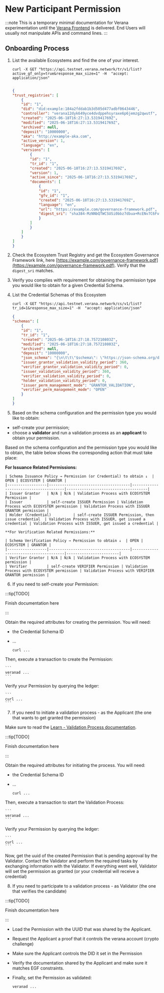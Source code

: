 # New Participant Permission

:::note
This is a temporary minimal documentation for Verana experimentation until the [Verana Frontend](https://github.com/verana-labs/verana-frontend) is delivered. End Users will usually not manipulate APIs and command lines.
:::

## Onboarding Process

1. List the available Ecosystems and find the one of your interest.

    ```
    curl -X GET "https://api.testnet.verana.network/tr/v1/list?active_gf_only=true&response_max_size=1" -H  "accept: application/json"
    ```

    ```json

    {
    "trust_registries": [
        {
        "id": "1",
        "did": "did:example:184a2fddab1b3d505d477adbf0643446",
        "controller": "verana12dyk649yce4dvdppehsyraxe6p6jemzg2qwutf",
        "created": "2025-06-18T16:27:13.531941769Z",
        "modified": "2025-06-18T16:27:13.531941769Z",
        "archived": null,
        "deposit": "10000000",
        "aka": "http://example-aka.com",
        "active_version": 1,
        "language": "en",
        "versions": [
            {
            "id": "1",
            "tr_id": "1",
            "created": "2025-06-18T16:27:13.531941769Z",
            "version": 1,
            "active_since": "2025-06-18T16:27:13.531941769Z",
            "documents": [
                {
                "id": "1",
                "gfv_id": "1",
                "created": "2025-06-18T16:27:13.531941769Z",
                "language": "en",
                "url": "https://example.com/governance-framework.pdf",
                "digest_sri": "sha384-MzNNbQTWCSUSi0bbz7dbua+RcENv7C6FvlmYJ1Y+I727HsPOHdzwELMYO9Mz68M26"
                }
            ]
            }
        ]
        }
    ]
    }

    ```

2. Check the Ecosystem Trust Registry and get the Ecosystem Governance Framework link, here [https://example.com/governance-framework.pdf](https://example.com/governance-framework.pdf). Verify that the `digest_sri` matches.

3. Verify you complies with requirement for obtaining the permission type you would like to obtain for a given Credential Schema.

4. List the Credential Schemas of this Ecosystem

    ```
    curl -X GET "https://api.testnet.verana.network/cs/v1/list?tr_id=1&response_max_size=1" -H  "accept: application/json"
    ```

    ```json
    {
    "schemas": [
        {
        "id": "1",
        "tr_id": "1",
        "created": "2025-06-18T16:27:18.757210803Z",
        "modified": "2025-06-18T16:27:18.757210803Z",
        "archived": null,
        "deposit": "10000000",
        "json_schema": "{\n\t\t\"$schema\": \"https://json-schema.org/draft/2020-12/schema\",\n\t\t\"$id\": \"/vpr/v1/cs/js/1\",\n\t\t\"type\": \"object\",\n\t\t\"$defs\": {},\n\t\t\"properties\": {\n\t\t\t\"name\": {\n\t\t\t\t\"type\": \"string\"\n\t\t\t}\n\t\t},\n\t\t\"required\": [\"name\"],\n\t\t\"additionalProperties\": false\n\t}",
        "issuer_grantor_validation_validity_period": 360,
        "verifier_grantor_validation_validity_period": 0,
        "issuer_validation_validity_period": 360,
        "verifier_validation_validity_period": 0,
        "holder_validation_validity_period": 0,
        "issuer_perm_management_mode": "GRANTOR_VALIDATION",
        "verifier_perm_management_mode": "OPEN"
        }
    ]
    }
    ```

5. Based on the schema configuration and the permission type you would like to obtain:

- self-create your permission;
- choose a **validator** and run a validation process as an **applicant** to obtain your permission.

Based on the schema configuration and the permission type you would like to obtain, the table below shows the corresponding action that must take place:

**For Issuance Related Permissions:**

    | Schema Issuance Policy → Permission (or Credential) to obtain ↓  | OPEN | ECOSYSTEM | GRANTOR |
    |------------------|-------------------------------------|---------------------------------------|-------------------------------------|
    | Issuer Grantor   | N/A | N/A | Validation Process with ECOSYSTEM Permission |
    | Issuer           | self-create ISSUER Permission | Validation Process with ECOSYSTEM permission | Validation Process with ISSUER GRANTOR permission |
    | Holder (Credential)          | self-create ISSUER Permission, then issue credential  | Validation Process with ISSUER, get issued a credential | Validation Process with ISSUER, get issued a credential |

    **For Verification Related Permissions:**

    | Schema Verification Policy → Permission to obtain ↓  | OPEN | ECOSYSTEM | GRANTOR |
    |------------------|-------------------------------------|---------------------------------------|------------------------|
    | Verifier Grantor | N/A | N/A | Validation Process with ECOSYSTEM permission |
    | Verifier         | self-create VERIFIER Permission | Validation Process with ECOSYSTEM permission | Validation Process with VERIFIER GRANTOR permission |

6. If you need to self-create your Permission:

:::tip[TODO]

Finish documentation here

:::

Obtain the required attributes for creating the permission. You will need:

- the Credential Schema ID
- ...

    ```
    curl ...
    ```

Then, execute a transaction to create the Permission:

    ```
    veranad ...
    ```

Verify your Permission by querying the ledger:

    ```
    curl ...
    ```

7. If you need to initiate a validation process - as the Applicant (the one that wants to get granted the permission)

Make sure to read the [Learn - Validation Process documentation](http://localhost:3000/docs/next/learn/verifiable-public-registry/onboarding-participants#validation-process).

:::tip[TODO]

Finish documentation here

:::

Obtain the required attributes for initiating the process. You will need:

- the Credential Schema ID
- ...

    ```
    curl ...
    ```

Then, execute a transaction to start the Validation Process:

    ```
    veranad ...
    ```

Verify your Permission by querying the ledger:

    ```
    curl ...
    ```

Now, get the uuid of the created Permission that is pending approval by the Validator. Contact the Validator and perform the required tasks by exchanging information with the Validator. If everything went well, Validator will set the permission as granted (or your credential will receive a credential)  

8. If you need to participate to a validation process - as Validator (the one that verifies the candidate)

:::tip[TODO]

Finish documentation here

:::

- Load the Permission with the UUID that was shared by the Applicant.
- Request the Applicant a proof that it controls the verana account (crypto challenge)
- Make sure the Applicant controls the DID it set in the Permission
- Verify the documentation shared by the Applicant and make sure it matches EGF constraints.
- Finally, set the Permission as validated:

    ```
    veranad ...
    ```
